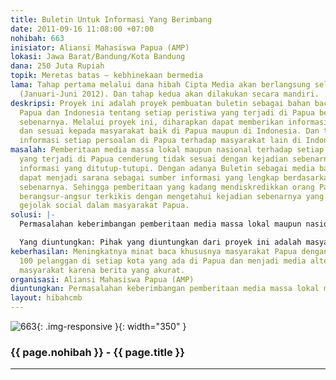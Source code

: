 ```yaml
---
title: Buletin Untuk Informasi Yang Berimbang
date: 2011-09-16 11:08:00 +07:00
nohibah: 663
inisiator: Aliansi Mahasiswa Papua (AMP)
lokasi: Jawa Barat/Bandung/Kota Bandung
dana: 250 Juta Rupiah
topik: Meretas batas – kebhinekaan bermedia
lama: Tahap pertama melalui dana hibah Cipta Media akan berlangsung selama 6 bulan
  (Januari-Juni 2012). Dan tahap kedua akan dilakukan secara mandiri.
deskripsi: Proyek ini adalah proyek pembuatan buletin sebagai bahan bacaan bagi masyarakat
  Papua dan Indonesia tentang setiap peristiwa yang terjadi di Papua berdasarkan fakta
  sebenarnya. Melalui proyek ini, diharapkan dapat memberikan informasi yang benar
  dan sesuai kepada masyarakat baik di Papua maupun di Indonesia. Dan terjadinya transfer
  informasi setiap persoalan di Papua terhadap masyarakat lain di Indonesia.
masalah: Pemberitaan media massa lokal maupun nasional terhadap setiap persoalan social
  yang terjadi di Papua cenderung tidak sesuai dengan kejadian sebenarnya. Juga adanya
  informasi yang ditutup-tutupi. Dengan adanya Buletin sebagai media baca bagi masyarakakat
  dapat menjadi sarana sebagai sumber informasi yang lengkap berdasarkan kejadian
  sebenarnya. Sehingga pemberitaan yang kadang mendiskredikkan orang Papua dapat secara
  berangsur-angsur terkikis dengan mengetahui kejadian sebenarnya yang melatari adanya
  gejolak social dalam masyarakat Papua.
solusi: |-
  Permasalahan keberimbangan pemberitaan media massa lokal maupun nasional terhadap setiap persoalan social di Papua seharusnya telah terjadi sejak era reformasi 1998, namun selama ini hal itu tidak terjadi. Banyak terjadi intervensi terhadap para pencari berita di Papua sehingga setiap pemberitaan cenderung memuat unsur kepentingan untuk tetap menjadikan Papua ladang konflik. Maka, kami hendak mengatasi masalah ini dengan menerbitkan sebuah Buletin baik cetak maupun online sebagai media alternative selain media massa lokal dan nasional yang sudah ada. Upaya menggali informasi dan penerus informasi yang sesuai akan dilakukan dengan melibatkan struktur organisasi yang ada di setiap kota di Papua juga diluar Papua khususnya di Jawa dan Bali dengan terlebih dahulu diadakan pelatihan jurnalisme. Khusus di Jawa dibeberapa kota seperti ; Jakarta, Bandung, Bogor, Jogja, Solo, Malang dan Surabaya.

  Yang diuntungkan: Pihak yang diuntungkan dari proyek ini adalah masyarakat Papua dan umumnya masyarakat Indonesia yang membutuhkan informasi atau berita yang benar tentang setiap kejadian di Papua. Dan mahasiswa Papua yang hendak menuangkan bakat menulisnya.
keberhasilan: Meningkatnya minat baca khususnya masyarakat Papua dengan sedikitnya
  100 pelanggan di setiap kota yang ada di Papua dan menjadi media alternative bagi
  masyarakat karena berita yang akurat.
organisasi: Aliansi Mahasiswa Papua (AMP)
diuntungkan: Permasalahan keberimbangan pemberitaan media massa lokal maupun nasional terhadap setiap persoalan social di Papua seharusnya telah terjadi sejak era reformasi 1998, namun selama ini hal itu tidak terjadi. Banyak terjadi intervensi terhadap para pencari berita di Papua sehingga setiap pemberitaan cenderung memuat unsur kepentingan untuk tetap menjadikan Papua ladang konflik. Maka, kami hendak mengatasi masalah ini dengan menerbitkan sebuah Buletin baik cetak maupun online sebagai media alternative selain media massa lokal dan nasional yang sudah ada. Upaya menggali informasi dan penerus informasi yang sesuai akan dilakukan dengan melibatkan struktur organisasi yang ada di setiap kota di Papua juga diluar Papua khususnya di Jawa dan Bali dengan terlebih dahulu diadakan pelatihan jurnalisme. Khusus di Jawa dibeberapa kota seperti ; Jakarta, Bandung, Bogor, Jogja, Solo, Malang dan Surabaya.
layout: hibahcmb
---
```


![663](/static/img/hibahcmb/663.png){: .img-responsive }{: width="350" }

### {{ page.nohibah }} - {{ page.title }}

---
